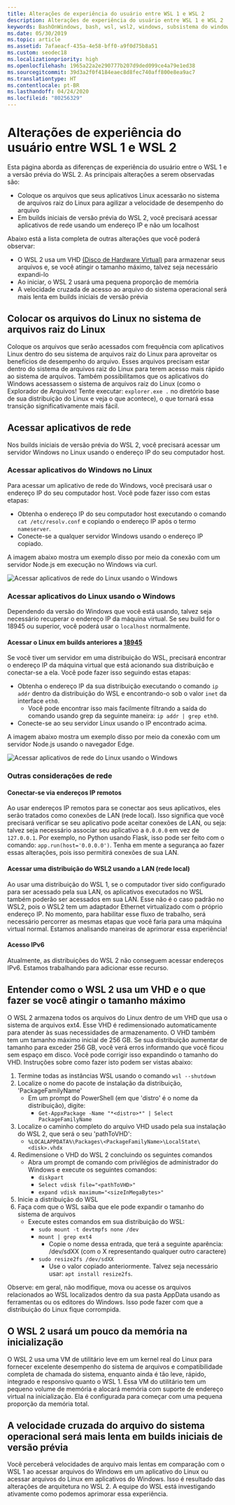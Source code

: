 ```yaml
---
title: Alterações de experiência do usuário entre WSL 1 e WSL 2
description: Alterações de experiência do usuário entre WSL 1 e WSL 2
keywords: BashOnWindows, bash, wsl, wsl2, windows, subsistema do windows para linux, windowssubsystem, ubuntu, debian, suse, windows 10
ms.date: 05/30/2019
ms.topic: article
ms.assetid: 7afaeacf-435a-4e58-bff0-a9f0d75b8a51
ms.custom: seodec18
ms.localizationpriority: high
ms.openlocfilehash: 1965a22a2e290777b207d9ded099ce4a79e1ed38
ms.sourcegitcommit: 39d3a2f0f4184eaec8d8fec740aff800e8ea9ac7
ms.translationtype: HT
ms.contentlocale: pt-BR
ms.lasthandoff: 04/24/2020
ms.locfileid: "80256329"
---
```

# <a name="user-experience-changes-between-wsl-1-and-wsl-2"></a>Alterações de experiência do usuário entre WSL 1 e WSL 2

Esta página aborda as diferenças de experiência do usuário entre o WSL 1 e a versão prévia do WSL 2. As principais alterações a serem observadas são:

- Coloque os arquivos que seus aplicativos Linux acessarão no sistema de arquivos raiz do Linux para agilizar a velocidade de desempenho do arquivo
- Em builds iniciais de versão prévia do WSL 2, você precisará acessar aplicativos de rede usando um endereço IP e não um localhost

Abaixo está a lista completa de outras alterações que você poderá observar:

- O WSL 2 usa um VHD [(Disco de Hardware Virtual)](https://en.wikipedia.org/wiki/VHD_(file_format)) para armazenar seus arquivos e, se você atingir o tamanho máximo, talvez seja necessário expandi-lo
- Ao iniciar, o WSL 2 usará uma pequena proporção de memória
- A velocidade cruzada de acesso ao arquivo do sistema operacional será mais lenta em builds iniciais de versão prévia

## <a name="place-your-linux-files-in-your-linux-root-file-system"></a>Colocar os arquivos do Linux no sistema de arquivos raiz do Linux
Coloque os arquivos que serão acessados com frequência com aplicativos Linux dentro do seu sistema de arquivos raiz do Linux para aproveitar os benefícios de desempenho do arquivo. Esses arquivos precisam estar dentro do sistema de arquivos raiz do Linux para terem acesso mais rápido ao sistema de arquivos. Também possibilitamos que os aplicativos do Windows acessassem o sistema de arquivos raiz do Linux (como o Explorador de Arquivos! Tente executar: `explorer.exe .` no diretório base de sua distribuição do Linux e veja o que acontece), o que tornará essa transição significativamente mais fácil. 

## <a name="accessing-network-applications"></a>Acessar aplicativos de rede
Nos builds iniciais de versão prévia do WSL 2, você precisará acessar um servidor Windows no Linux usando o endereço IP do seu computador host.

### <a name="accessing-windows-applications-from-linux"></a>Acessar aplicativos do Windows no Linux
Para acessar um aplicativo de rede do Windows, você precisará usar o endereço IP do seu computador host. Você pode fazer isso com estas etapas:

- Obtenha o endereço IP do seu computador host executando o comando `cat /etc/resolv.conf` e copiando o endereço IP após o termo `nameserver`. 
- Conecte-se a qualquer servidor Windows usando o endereço IP copiado.

A imagem abaixo mostra um exemplo disso por meio da conexão com um servidor Node.js em execução no Windows via curl. 

![Acessar aplicativos de rede do Linux usando o Windows](media/wsl2-network-l2w.png)

### <a name="accessing-linux-applications-from-windows"></a>Acessar aplicativos do Linux usando o Windows

Dependendo da versão do Windows que você está usando, talvez seja necessário recuperar o endereço IP da máquina virtual. Se seu build for o 18945 ou superior, você poderá usar o `localhost` normalmente. 

#### <a name="accessing-linux-on-builds-lower-than-18945"></a>Acessar o Linux em builds anteriores a [18945](https://blogs.windows.com/windowsexperience/2019/07/26/announcing-windows-10-insider-preview-build-18945/)

Se você tiver um servidor em uma distribuição do WSL, precisará encontrar o endereço IP da máquina virtual que está acionando sua distribuição e conectar-se a ela. Você pode fazer isso seguindo estas etapas:

- Obtenha o endereço IP da sua distribuição executando o comando `ip addr` dentro da distribuição do WSL e encontrando-o sob o valor `inet` da interface `eth0`.
   - Você pode encontrar isso mais facilmente filtrando a saída do comando usando grep da seguinte maneira: `ip addr | grep eth0`.
- Conecte-se ao seu servidor Linux usando o IP encontrado acima.

A imagem abaixo mostra um exemplo disso por meio da conexão com um servidor Node.js usando o navegador Edge.

![Acessar aplicativos de rede do Linux usando o Windows](media/wsl2-network-w2l.jpg)

### <a name="other-networking-considerations"></a>Outras considerações de rede

#### <a name="connecting-via-remote-ip-addresses"></a>Conectar-se via endereços IP remotos

Ao usar endereços IP remotos para se conectar aos seus aplicativos, eles serão tratados como conexões de LAN (rede local). Isso significa que você precisará verificar se seu aplicativo pode aceitar conexões de LAN, ou seja: talvez seja necessário associar seu aplicativo a `0.0.0.0` em vez de `127.0.0.1`. Por exemplo, no Python usando Flask, isso pode ser feito com o comando: `app.run(host='0.0.0.0')`. Tenha em mente a segurança ao fazer essas alterações, pois isso permitirá conexões de sua LAN. 

#### <a name="accessing-a-wsl2-distro-from-your-local-area-network-lan"></a>Acessar uma distribuição do WSL2 usando a LAN (rede local)

Ao usar uma distribuição do WSL 1, se o computador tiver sido configurado para ser acessado pela sua LAN, os aplicativos executados no WSL também poderão ser acessados em sua LAN. Esse não é o caso padrão no WSL2, pois o WSL2 tem um adaptador Ethernet virtualizado com o próprio endereço IP. No momento, para habilitar esse fluxo de trabalho, será necessário percorrer as mesmas etapas que você faria para uma máquina virtual normal. Estamos analisando maneiras de aprimorar essa experiência!

#### <a name="ipv6-access"></a>Acesso IPv6

Atualmente, as distribuições do WSL 2 não conseguem acessar endereços IPv6. Estamos trabalhando para adicionar esse recurso.

## <a name="understanding-wsl-2-uses-a-vhd-and-what-to-do-if-you-reach-its-max-size"></a>Entender como o WSL 2 usa um VHD e o que fazer se você atingir o tamanho máximo
O WSL 2 armazena todos os arquivos do Linux dentro de um VHD que usa o sistema de arquivos ext4. Esse VHD é redimensionado automaticamente para atender às suas necessidades de armazenamento. O VHD também tem um tamanho máximo inicial de 256 GB. Se sua distribuição aumentar de tamanho para exceder 256 GB, você verá erros informando que você ficou sem espaço em disco. Você pode corrigir isso expandindo o tamanho do VHD. Instruções sobre como fazer isto podem ser vistas abaixo:

1. Termine todas as instâncias WSL usando o comando `wsl --shutdown`
2. Localize o nome do pacote de instalação da distribuição, 'PackageFamilyName'
   - Em um prompt do PowerShell (em que 'distro' é o nome da distribuição), digite:
      - `Get-AppxPackage -Name "*<distro>*" | Select PackageFamilyName`
3. Localize o caminho completo do arquivo VHD usado pela sua instalação do WSL 2, que será o seu 'pathToVHD':
     - `%LOCALAPPDATA%\Packages\<PackageFamilyName>\LocalState\<disk>.vhdx`
4. Redimensione o VHD do WSL 2 concluindo os seguintes comandos
   - Abra um prompt de comando com privilégios de administrador do Windows e execute os seguintes comandos:
      - `diskpart`
      - `Select vdisk file="<pathToVHD>"`
      - `expand vdisk maximum="<sizeInMegaBytes>"`
5. Inicie a distribuição do WSL
6. Faça com que o WSL saiba que ele pode expandir o tamanho do sistema de arquivos
   - Execute estes comandos em sua distribuição do WSL:
      - `sudo mount -t devtmpfs none /dev`
      - `mount | grep ext4`
         - Copie o nome dessa entrada, que terá a seguinte aparência: /dev/sdXX (com o X representando qualquer outro caractere)
      - `sudo resize2fs /dev/sdXX`
         - Use o valor copiado anteriormente. Talvez seja necessário usar: `apt install resize2fs`.

Observe: em geral, não modifique, mova ou acesse os arquivos relacionados ao WSL localizados dentro da sua pasta AppData usando as ferramentas ou os editores do Windows. Isso pode fazer com que a distribuição do Linux fique corrompida.

## <a name="wsl-2-will-use-some-memory-on-startup"></a>O WSL 2 usará um pouco da memória na inicialização
O WSL 2 usa uma VM de utilitário leve em um kernel real do Linux para fornecer excelente desempenho do sistema de arquivos e compatibilidade completa de chamada do sistema, enquanto ainda é tão leve, rápido, integrado e responsivo quanto o WSL 1. Essa VM do utilitário tem um pequeno volume de memória e alocará memória com suporte de endereço virtual na inicialização. Ela é configurada para começar com uma pequena proporção da memória total.

## <a name="cross-os-file-speed-will-be-slower-in-initial-preview-builds"></a>A velocidade cruzada do arquivo do sistema operacional será mais lenta em builds iniciais de versão prévia
Você perceberá velocidades de arquivo mais lentas em comparação com o WSL 1 ao acessar arquivos do Windows em um aplicativo do Linux ou acessar arquivos do Linux em aplicativos do Windows. Isso é resultado das alterações de arquitetura no WSL 2. A equipe do WSL está investigando ativamente como podemos aprimorar essa experiência.
